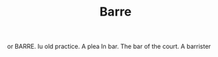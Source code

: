 ---
title: Barre
letter: B
permalink: "/definitions/barre.html"
body: or BARRE. Iu old practice. A plea In bar. The bar of the court. A barrister
published_at: '2018-07-07'
source: Black's Law Dictionary
layout: post
---